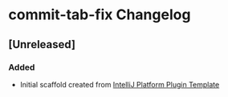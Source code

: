 <!-- Keep a Changelog guide -> https://keepachangelog.com -->

# commit-tab-fix Changelog

## [Unreleased]
### Added
- Initial scaffold created from [IntelliJ Platform Plugin Template](https://github.com/JetBrains/intellij-platform-plugin-template)
